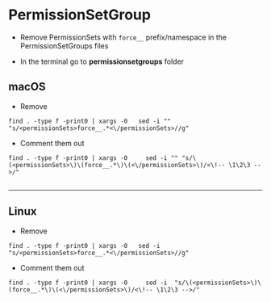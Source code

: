 # PermissionSetGroup

- Remove PermissionSets with ```force__``` prefix/namespace in the PermissionSetGroups files

- In the terminal go to **permissionsetgroups** folder

## macOS
- Remove
```
find . -type f -print0 | xargs -0   sed -i ""   "s/<permissionSets>force__.*<\/permissionSets>//g"

```

- Comment them out
```
find . -type f -print0 | xargs -0     sed -i "" "s/\(<permissionSets>\)\(force__.*\)\(<\/permissionSets>\)/<\!-- \1\2\3 -->/"


```
---

## Linux
- Remove
```
find . -type f -print0 | xargs -0   sed -i    "s/<permissionSets>force__.*<\/permissionSets>//g"

```
- Comment them out
```
find . -type f -print0 | xargs -0     sed -i  "s/\(<permissionSets>\)\(force__.*\)\(<\/permissionSets>\)/<\!-- \1\2\3 -->/"

```

